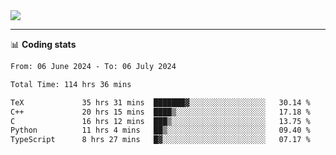 <picture>
  <source
  srcset="https://github-readme-stats.vercel.app/api?username=sant0s12&show_icons=true&theme=dark"
  media="(prefers-color-scheme: dark)"
  />
  <source
  srcset="https://github-readme-stats.vercel.app/api?username=sant0s12&show_icons=true"
  media="(prefers-color-scheme: light)"
  />
  <img src="https://github-readme-stats.vercel.app/api?username=sant0s12&show_icons=true" />
</picture>

---

📊 **Coding stats**

<!--START_SECTION:waka-->

```txt
From: 06 June 2024 - To: 06 July 2024

Total Time: 114 hrs 36 mins

TeX             35 hrs 31 mins  ███████▓░░░░░░░░░░░░░░░░░   30.14 %
C++             20 hrs 15 mins  ████▒░░░░░░░░░░░░░░░░░░░░   17.18 %
C               16 hrs 12 mins  ███▒░░░░░░░░░░░░░░░░░░░░░   13.75 %
Python          11 hrs 4 mins   ██▒░░░░░░░░░░░░░░░░░░░░░░   09.40 %
TypeScript      8 hrs 27 mins   █▓░░░░░░░░░░░░░░░░░░░░░░░   07.17 %
```

<!--END_SECTION:waka-->
